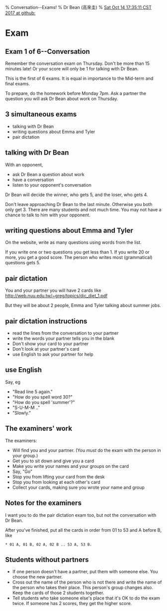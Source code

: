% Conversation--Exams!
% Dr Bean (高來圭)
% [Sat Oct 14 17:35:11 CST 2017 at github: ](https://github.com/drbean/curriculum/tree/master/conversation)



# Exam

## Exam 1 of 6--Conversation

Remember the conversation exam on Thursday. Don't be more than 15 minutes late! Or your score will only be 1 for talking with Dr Bean.

This is the first of 6 exams. It is equal in importance to the Mid-term and final exams.

To prepare, do the homework before Monday 7pm. Ask a partner the question you will ask Dr Bean about work on Thursday.

## 3 simultaneous exams

* talking with Dr Bean
* writing questions about Emma and Tyler
* pair dictation

## talking with Dr Bean

With an opponent,

* ask Dr Bean a question about work
* have a conversation
* listen to your opponent's conversation

Dr Bean will decide the winner, who gets 5, and the loser, who gets 4.

Don't leave approaching Dr Bean to the last minute. Otherwise you both only get 3.
There are many students and not much time. You may not have a chance to talk to him with your opponent.

## writing questions about Emma and Tyler

On the website, write as many questions using words from the list.

If you write one or two questions you get less than 1.
If you write 20 or more, you get a good score.
The person who writes most (grammatical) questions gets 5.

## pair dictation

You and your partner you will have 2 cards like
[http://web.nuu.edu.tw/~greg/topics/dic_diet_1.pdf ](http://web.nuu.edu.tw/~greg/topics/dic_diet_1.pdf)

But they will be about 2 people, Emma and Tyler talking about summer jobs.

## pair dictation instructions

* read the lines from the conversation to your partner
* write the words your partner tells you in the blank
* Don't show your card to your partner
* Don't look at your partner's card
* use English to ask your partner for help

## use English 

Say, eg

* "Read line 5 again."
* "How do you spell word 30?"
* "How do you spell 'summer'?"
* "S-U-M-M .."
* "Slowly."

## The examiners' work

The examiners:

* Will find you and your partner. (You *must* do the exam with the person in your group.)
* Get you to sit down and give you a card
* Make you write your names and your groups on the card
* Say, "Go"
* Stop you from lifting your card from the desk
* Stop you from looking at each other's card
* Collect your cards, making sure you wrote your name and group

## Notes for the examiners

I want you to do the pair dictation exam too, but not the conversation with Dr Bean. 

After you've finished, put all the cards in order from 01 to 53 and A before B, like 

	* 01 A, 01 B, 02 A, 02 B .. 53 A, 53 B.

## Students without partners

* If one person doesn't have a partner, put them with someone else. You choose the new partner.
* Cross out the name of the person who is not there and write the name of the person who takes their place. This person's group changes also. 
Keep the cards of those 2 students together.
* Tell students who take someone else's place that it's OK to do the exam twice. If someone has 2 scores, they get the higher score.
